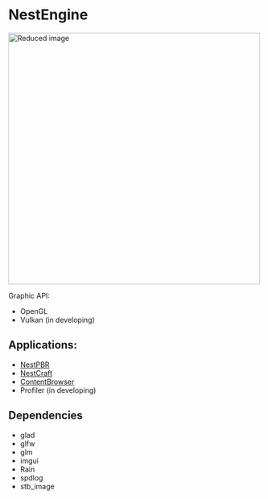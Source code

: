 # NestEngine

[//]: # (![Alt text]&#40;Logo.png "Logo"&#41;)
<img src="Logo.png" width="500" alt="Reduced image">

Graphic API:
* OpenGL
* Vulkan (in developing)


## Applications:
* [NestPBR](Examples/NestPBR/README.md)
* [NestCraft](Examples/NestCraft/README.md)
* [ContentBrowser](Examples/ContentBrowser/README.md)
* Profiler (in developing)

## Dependencies
- glad
- glfw
- glm
- imgui
- Rain
- spdlog
- stb_image

